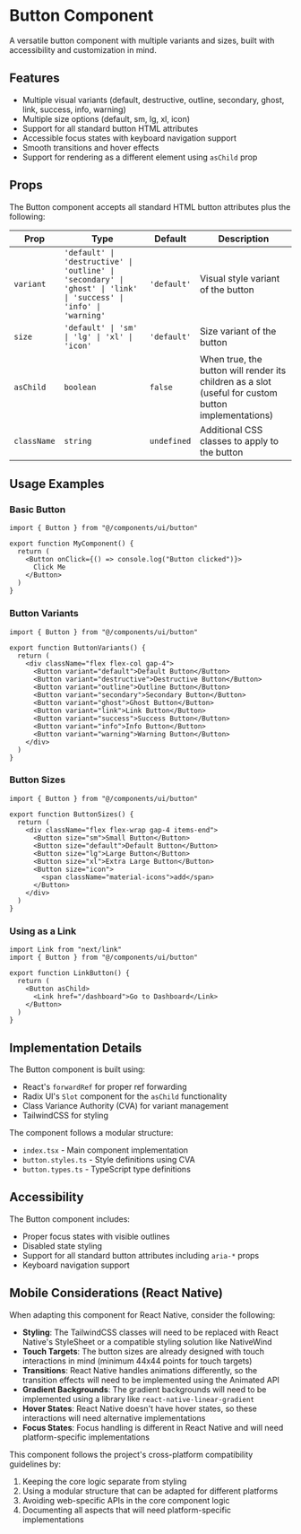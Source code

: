 # Button Component

A versatile button component with multiple variants and sizes, built with accessibility and customization in mind.

## Features

- Multiple visual variants (default, destructive, outline, secondary, ghost, link, success, info, warning)
- Multiple size options (default, sm, lg, xl, icon)
- Support for all standard button HTML attributes
- Accessible focus states with keyboard navigation support
- Smooth transitions and hover effects
- Support for rendering as a different element using `asChild` prop

## Props

The Button component accepts all standard HTML button attributes plus the following:

| Prop | Type | Default | Description |
|------|------|---------|-------------|
| `variant` | `'default' \| 'destructive' \| 'outline' \| 'secondary' \| 'ghost' \| 'link' \| 'success' \| 'info' \| 'warning'` | `'default'` | Visual style variant of the button |
| `size` | `'default' \| 'sm' \| 'lg' \| 'xl' \| 'icon'` | `'default'` | Size variant of the button |
| `asChild` | `boolean` | `false` | When true, the button will render its children as a slot (useful for custom button implementations) |
| `className` | `string` | `undefined` | Additional CSS classes to apply to the button |

## Usage Examples

### Basic Button

```tsx
import { Button } from "@/components/ui/button"

export function MyComponent() {
  return (
    <Button onClick={() => console.log("Button clicked")}>
      Click Me
    </Button>
  )
}
```

### Button Variants

```tsx
import { Button } from "@/components/ui/button"

export function ButtonVariants() {
  return (
    <div className="flex flex-col gap-4">
      <Button variant="default">Default Button</Button>
      <Button variant="destructive">Destructive Button</Button>
      <Button variant="outline">Outline Button</Button>
      <Button variant="secondary">Secondary Button</Button>
      <Button variant="ghost">Ghost Button</Button>
      <Button variant="link">Link Button</Button>
      <Button variant="success">Success Button</Button>
      <Button variant="info">Info Button</Button>
      <Button variant="warning">Warning Button</Button>
    </div>
  )
}
```

### Button Sizes

```tsx
import { Button } from "@/components/ui/button"

export function ButtonSizes() {
  return (
    <div className="flex flex-wrap gap-4 items-end">
      <Button size="sm">Small Button</Button>
      <Button size="default">Default Button</Button>
      <Button size="lg">Large Button</Button>
      <Button size="xl">Extra Large Button</Button>
      <Button size="icon">
        <span className="material-icons">add</span>
      </Button>
    </div>
  )
}
```

### Using as a Link

```tsx
import Link from "next/link"
import { Button } from "@/components/ui/button"

export function LinkButton() {
  return (
    <Button asChild>
      <Link href="/dashboard">Go to Dashboard</Link>
    </Button>
  )
}
```

## Implementation Details

The Button component is built using:

- React's `forwardRef` for proper ref forwarding
- Radix UI's `Slot` component for the `asChild` functionality
- Class Variance Authority (CVA) for variant management
- TailwindCSS for styling

The component follows a modular structure:
- `index.tsx` - Main component implementation
- `button.styles.ts` - Style definitions using CVA
- `button.types.ts` - TypeScript type definitions

## Accessibility

The Button component includes:
- Proper focus states with visible outlines
- Disabled state styling
- Support for all standard button attributes including `aria-*` props
- Keyboard navigation support

## Mobile Considerations (React Native)

When adapting this component for React Native, consider the following:

- **Styling**: The TailwindCSS classes will need to be replaced with React Native's StyleSheet or a compatible styling solution like NativeWind
- **Touch Targets**: The button sizes are already designed with touch interactions in mind (minimum 44x44 points for touch targets)
- **Transitions**: React Native handles animations differently, so the transition effects will need to be implemented using the Animated API
- **Gradient Backgrounds**: The gradient backgrounds will need to be implemented using a library like `react-native-linear-gradient`
- **Hover States**: React Native doesn't have hover states, so these interactions will need alternative implementations
- **Focus States**: Focus handling is different in React Native and will need platform-specific implementations

This component follows the project's cross-platform compatibility guidelines by:
1. Keeping the core logic separate from styling
2. Using a modular structure that can be adapted for different platforms
3. Avoiding web-specific APIs in the core component logic
4. Documenting all aspects that will need platform-specific implementations